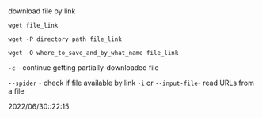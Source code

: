 # 
download file by link

`wget file_link`

`wget -P directory path file_link`

`wget -O where_to_save_and_by_what_name file_link`

`-c` - continue getting partially-downloaded file

`--spider` - check if file available by link
`-i` or `--input-file`-  read URLs from a file

2022/06/30::22:15

